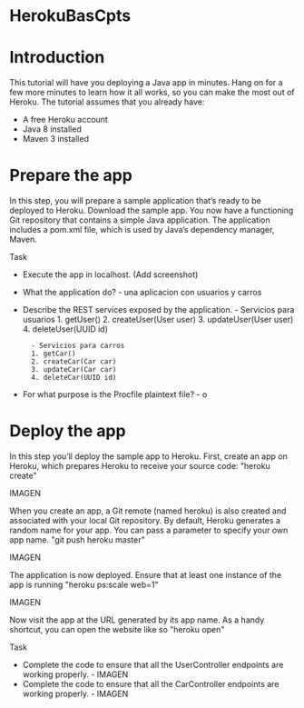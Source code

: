# HerokuBasCpts

# Introduction
This tutorial will have you deploying a Java app in minutes. Hang on for a few more minutes to learn how it all works, so you can make the most out of Heroku. The tutorial assumes that you already have:
- A free Heroku account
- Java 8 installed
- Maven 3 installed

# Prepare the app
In this step, you will prepare a sample application that’s ready to be deployed to Heroku. Download the sample app. You now have a functioning Git repository that contains a simple Java application. The application includes a pom.xml file, which is used by Java’s dependency manager, Maven.

Task
- Execute the app in localhost. (Add screenshot)
- What the application do?
		- una aplicacion con usuarios y carros
- Describe the REST services exposed by the application.
		- Servicios para usuarios
		1. getUser()
		2. createUser(User user)
		3. updateUser(User user)
		4. deleteUser(UUID id)

		- Servicios para carros
		1. getCar()
		2. createCar(Car car)
		3. updateCar(Car car)
		4. deleteCar(UUID id)


- For what purpose is the Procfile plaintext file? 
		- o

# Deploy the app

In this step you’ll deploy the sample app to Heroku. First, create an app on Heroku, which prepares Heroku to receive your source code: "heroku create"
 
IMAGEN

When you create an app, a Git remote (named heroku) is also created and associated with your local Git repository. By default, Heroku generates a random name for your app. You can pass a parameter to specify your own app name. "git push heroku master"

IMAGEN

The application is now deployed. Ensure that at least one instance of the app is running "heroku ps:scale web=1"

IMAGEN

Now visit the app at the URL generated by its app name. As a handy shortcut, you can open the website like so "heroku open"

Task
- Complete the code to ensure that all the UserController endpoints are working properly.
		- IMAGEN
- Complete the code to ensure that all the CarController endpoints are working properly.
		- IMAGEN

















